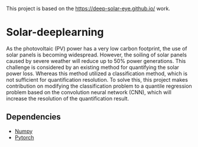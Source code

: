 This project is based on the https://deep-solar-eye.github.io/ work.
# Solar-deeplearning
As the photovoltaic (PV) power has a very low carbon footprint, the use of solar panels is becoming widespread. However, the soiling of solar panels caused by severe weather will reduce up to 50% power generations. This challenge is considered by an existing method for quantifying the solar power loss. Whereas this method utilized a classification method, which is not sufficient for quantification resolution. To solve this, this project makes contribution on modifying the classification problem to a quantile regression problem based on the convolution neural network (CNN), which will increase the resolution of the quantification result.
## Dependencies
* [Numpy](https://numpy.org/)
* [Pytorch](https://pytorch.org/)

